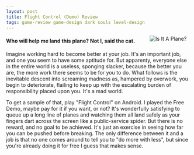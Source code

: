 ```yaml
---
layout: post
title: Flight Control (Demo) Review
tags: game-review game-design dark souls level-design
---
```


<img src="{{ site.baseurl }}/images/flightcontrol.jpg" title="Is It A Plane?" class="img-thumbnail" style="float: right; margin-right: 10px;"></img>

<h4>Who will help me land this plane?  Not I, said the cat.</h4>

Imagine working hard to become better at your job.  It's an important job, and one you seem to have some aptitude for.  But apparenty, everyone else in the entire world is a useless, sponging slacker, because the better you are, the more work there seems to be for you to do.  What follows is the inevitable descent into screaming madness as, hampered by overwork, you begin to deteriorate, flailing to keep up with the escalating burden of responsibility placed upon you.  It's a mad world.

To get a sample of that, play "Flight Control" on Android.  I played the Free Demo, maybe pay for it if you want, or not?  It's wonderfully satisfying to queue up a long line of planes and watching them all land safely as your fingers dart across the screen like a public-service spider.  But there is no reward, and no goal to be achieved.  It's just an exercise in seeing how far you can be pushed before breaking.  The only difference between it and a job is that no one comes around to tell you to "do more with less", but since you're already doing it for free I guess that makes sense.
